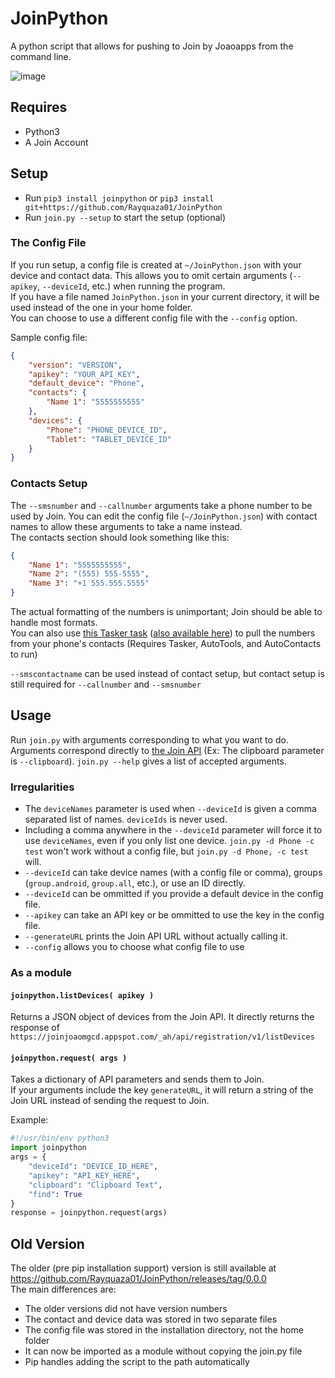 # JoinPython

A python script that allows for pushing to Join by Joaoapps from the command line.

![image](https://i.imgur.com/9Yv4YVl.gif)

## Requires

-   Python3
-   A Join Account

## Setup

-   Run `pip3 install joinpython` or `pip3 install git+https://github.com/Rayquaza01/JoinPython`
-   Run `join.py --setup` to start the setup (optional)

### The Config File

If you run setup, a config file is created at `~/JoinPython.json` with your device and contact data. This allows you to omit certain arguments (`--apikey`, `--deviceId`, etc.) when running the program.  
If you have a file named `JoinPython.json` in your current directory, it will be used instead of the one in your home folder.  
You can choose to use a different config file with the `--config` option.

Sample config file:

```json
{
    "version": "VERSION",
    "apikey": "YOUR_API_KEY",
    "default_device": "Phone",
    "contacts": {
        "Name 1": "5555555555"
    },
    "devices": {
        "Phone": "PHONE_DEVICE_ID",
        "Tablet": "TABLET_DEVICE_ID"
    }
}
```

### Contacts Setup

The `--smsnumber` and `--callnumber` arguments take a phone number to be used by Join. You can edit the config file (`~/JoinPython.json`) with contact names to allow these arguments to take a name instead.  
The contacts section should look something like this:

```json
{
    "Name 1": "5555555555",
    "Name 2": "(555) 555-5555",
    "Name 3": "+1 555.555.5555"
}
```

The actual formatting of the numbers is unimportant; Join should be able to handle most formats.  
You can also use [this Tasker task](https://raw.githubusercontent.com/Rayquaza01/JoinPython/master/ContactsGenerator.tsk.xml) ([also available here](https://taskernet.com/shares/?user=AS35m8ln60P2bw2QxMdurJqOe5aESjUdS8HTc0B35EGwTB2qVtotZiazaLMpwomX2PvkhnktwDQ%3D&id=Task%3AJoinPythonContactsGenerator)) to pull the numbers from your phone's contacts (Requires Tasker, AutoTools, and AutoContacts to run)

`--smscontactname` can be used instead of contact setup, but contact setup is still required for `--callnumber` and `--smsnumber`

## Usage

Run `join.py` with arguments corresponding to what you want to do. Arguments correspond directly to [the Join API](https://joaoapps.com/join/api/) (Ex: The clipboard parameter is `--clipboard`). `join.py --help` gives a list of accepted arguments.

### Irregularities

-   The `deviceNames` parameter is used when `--deviceId` is given a comma separated list of names. `deviceIds` is never used.
-   Including a comma anywhere in the `--deviceId` parameter will force it to use `deviceNames`, even if you only list one device. `join.py -d Phone -c test` won't work without a config file, but `join.py -d Phone, -c test` will.
-   `--deviceId` can take device names (with a config file or comma), groups (`group.android`, `group.all`, etc.), or use an ID directly.
-   `--deviceId` can be ommitted if you provide a default device in the config file.
-   `--apikey` can take an API key or be ommitted to use the key in the config file.
-   `--generateURL` prints the Join API URL without actually calling it.
-   `--config` allows you to choose what config file to use

### As a module

#### `joinpython.listDevices( apikey )`

Returns a JSON object of devices from the Join API. It directly returns the response of `https://joinjoaomgcd.appspot.com/_ah/api/registration/v1/listDevices`

#### `joinpython.request( args )`

Takes a dictionary of API parameters and sends them to Join.  
If your arguments include the key `generateURL`, it will return a string of the Join URL instead of sending the request to Join.

Example:

```python
#!/usr/bin/env python3
import joinpython
args = {
    "deviceId": "DEVICE_ID_HERE",
    "apikey": "API_KEY_HERE",
    "clipboard": "Clipboard Text",
    "find": True
}
response = joinpython.request(args)
```

## Old Version

The older (pre pip installation support) version is still available at https://github.com/Rayquaza01/JoinPython/releases/tag/0.0.0  
The main differences are:

-   The older versions did not have version numbers
-   The contact and device data was stored in two separate files
-   The config file was stored in the installation directory, not the home folder
-   It can now be imported as a module without copying the join.py file
-   Pip handles adding the script to the path automatically

